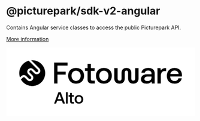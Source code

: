 # @picturepark/sdk-v2-angular
Contains Angular service classes to access the public Picturepark API.

[More information](https://github.com/Picturepark/Picturepark.SDK.TypeScript/blob/master/docs/picturepark-sdk-v2-angular/README.md)

![logo](https://raw.githubusercontent.com/Picturepark/Picturepark.SDK.TypeScript/master/assets/picturepark-logo.png)
